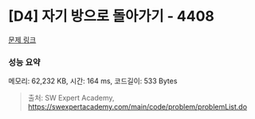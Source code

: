 # [D4] 자기 방으로 돌아가기 - 4408 

[문제 링크](https://swexpertacademy.com/main/code/problem/problemDetail.do?contestProbId=AWNcJ2sapZMDFAV8) 

### 성능 요약

메모리: 62,232 KB, 시간: 164 ms, 코드길이: 533 Bytes



> 출처: SW Expert Academy, https://swexpertacademy.com/main/code/problem/problemList.do